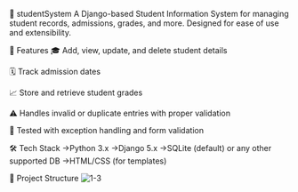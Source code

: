 📘 studentSystem
A Django-based Student Information System for managing student records, admissions, grades, and more. Designed for ease of use and extensibility.

🚀 Features
🎓 Add, view, update, and delete student details

🗓 Track admission dates

📈 Store and retrieve student grades

⚠️ Handles invalid or duplicate entries with proper validation

🧪 Tested with exception handling and form validation

🛠 Tech Stack
->Python 3.x
->Django 5.x
->SQLite (default) or any other supported DB
->HTML/CSS (for templates)

📂 Project Structure
![1-3](https://github.com/user-attachments/assets/642a4c88-f06c-4ee3-8248-f1c1b3178f08)
